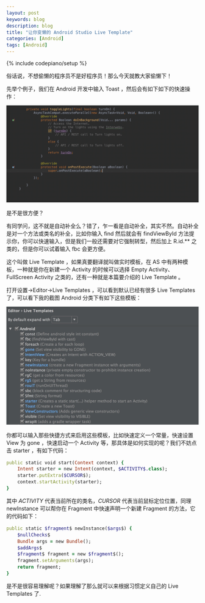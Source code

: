 ```yaml
---
layout: post
keywords: blog
description: blog
title: "让你变懒的 Android Studio Live Template"
categories: [Android]
tags: [Android]
---
```

{% include codepiano/setup %}

俗话说，不想偷懒的程序员不是好程序员！那么今天就教大家偷懒下！

先举个例子，我们在 Android 开发中输入 Toast ，然后会有如下如下的快速操作：

![](/image/live_templates1.gif)

是不是很方便？

有同学问，这不就是自动补全么？错了，乍一看是自动补全，其实不然。自动补全是对一个方法或类名的补全，比如你输入 find 然后就会有 findViewById 方法提示你，你可以快速输入，但是我们一般还需要对它强制转型，然后加上 R.id.** 之类的，但是你可以试着输入 fbc 会更方便。

这个叫做 Live Template ，如果真要翻译就叫做实时模板，在 AS 中有两种模板，一种就是你在新建一个 Activity 的时候可以选择 Empty Activity、FullScreen Activity 之类的，还有一种就是本篇要介绍的 Live Template 。

打开设置->Editor->Live Templates ，可以看到默认已经有很多 Live Templates 了，可以看下我的截图 Android 分类下有如下这些模板：

![](/image/live_templates2.png)

你都可以输入那些快捷方式来启用这些模板，比如快速定义一个常量，快速设置 View 为 gone ，快速启动一个 Activity 等，那具体是如何实现的呢？我们不妨点击 starter ，有如下代码：

``` ruby
public static void start(Context context) {
    Intent starter = new Intent(context, $ACTIVITY$.class);
    starter.putExtra($CURSOR$);
    context.startActivity(starter);
}
```

其中 $ACTIVITY$ 代表当前所在的类名，$CURSOR$ 代表当前鼠标定位位置，同理 newInstance 可以帮你在 Fragment 中快速声明一个新建 Fragment 的方法，它的代码如下：

``` ruby
public static $fragment$ newInstance($args$) {
    $nullChecks$
    Bundle args = new Bundle();
    $addArgs$
    $fragment$ fragment = new $fragment$();
    fragment.setArguments(args);
    return fragment;
}
```

是不是很容易理解呢？如果理解了那么就可以来根据习惯定义自己的 Live Templates 了.

